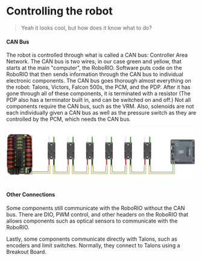 # Controlling the robot

> Yeah it looks cool, but how does it know what to do?

#### CAN Bus

The robot is controlled through what is called a CAN bus: Controller Area Network. The CAN bus is two wires, in our case green and yellow, that starts at the main "computer", the RoboRIO. Software puts code on the RoboRIO that then sends information through the CAN bus to individual electronic components. The CAN bus goes thorough almost everything on the robot: Talons, Victors, Falcon 500s, the PCM, and the PDP. After it has gone through all of these components, it is terminated with a resistor (The PDP also has a terminator built in, and can be switched on and off.) Not all components require the CAN bus, such as the VRM. Also, solenoids are not each individually given a CAN bus as well as the pressure switch as they are controlled by the PCM, which needs the CAN bus.

![Robot Wiring Example](../images/CANBusExample.png)


#### Other Connections

Some components still communicate with the RoboRIO without the CAN bus. There are DIO, PWM control, and other headers on the RoboRIO that allows components such as optical sensors to communicate with the RoboRIO.

Lastly, some components communicate directly with Talons, such as encoders and limit switches. Normally, they connect to Talons using a Breakout Board.